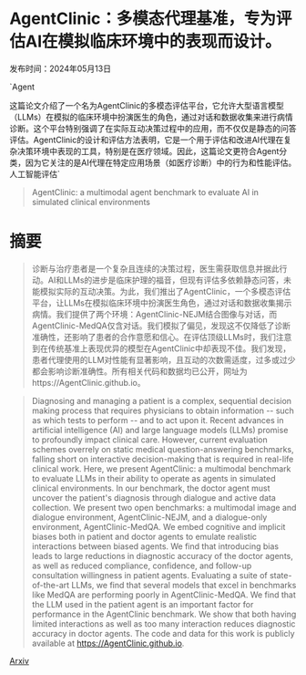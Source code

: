 # AgentClinic：多模态代理基准，专为评估AI在模拟临床环境中的表现而设计。

发布时间：2024年05月13日

`Agent

这篇论文介绍了一个名为AgentClinic的多模态评估平台，它允许大型语言模型（LLMs）在模拟的临床环境中扮演医生的角色，通过对话和数据收集来进行病情诊断。这个平台特别强调了在实际互动决策过程中的应用，而不仅仅是静态的问答评估。AgentClinic的设计和评估方法表明，它是一个用于评估和改进AI代理在复杂决策环境中表现的工具，特别是在医疗领域。因此，这篇论文更符合Agent分类，因为它关注的是AI代理在特定应用场景（如医疗诊断）中的行为和性能评估。` `人工智能评估`

> AgentClinic: a multimodal agent benchmark to evaluate AI in simulated clinical environments

# 摘要

> 诊断与治疗患者是一个复杂且连续的决策过程，医生需获取信息并据此行动。AI和LLMs的进步是临床护理的福音，但现有评估多依赖静态问答，未能模拟实际的互动决策。为此，我们推出了AgentClinic，一个多模态评估平台，让LLMs在模拟临床环境中扮演医生角色，通过对话和数据收集揭示病情。我们提供了两个环境：AgentClinic-NEJM结合图像与对话，而AgentClinic-MedQA仅含对话。我们模拟了偏见，发现这不仅降低了诊断准确性，还影响了患者的合作意愿和信心。在评估顶级LLMs时，我们注意到在传统基准上表现优异的模型在AgentClinic中却表现不佳。我们发现，患者代理使用的LLM对性能有显著影响，且互动的次数需适度，过多或过少都会影响诊断准确性。所有相关代码和数据均已公开，网址为https://AgentClinic.github.io。

> Diagnosing and managing a patient is a complex, sequential decision making process that requires physicians to obtain information -- such as which tests to perform -- and to act upon it. Recent advances in artificial intelligence (AI) and large language models (LLMs) promise to profoundly impact clinical care. However, current evaluation schemes overrely on static medical question-answering benchmarks, falling short on interactive decision-making that is required in real-life clinical work. Here, we present AgentClinic: a multimodal benchmark to evaluate LLMs in their ability to operate as agents in simulated clinical environments. In our benchmark, the doctor agent must uncover the patient's diagnosis through dialogue and active data collection. We present two open benchmarks: a multimodal image and dialogue environment, AgentClinic-NEJM, and a dialogue-only environment, AgentClinic-MedQA. We embed cognitive and implicit biases both in patient and doctor agents to emulate realistic interactions between biased agents. We find that introducing bias leads to large reductions in diagnostic accuracy of the doctor agents, as well as reduced compliance, confidence, and follow-up consultation willingness in patient agents. Evaluating a suite of state-of-the-art LLMs, we find that several models that excel in benchmarks like MedQA are performing poorly in AgentClinic-MedQA. We find that the LLM used in the patient agent is an important factor for performance in the AgentClinic benchmark. We show that both having limited interactions as well as too many interaction reduces diagnostic accuracy in doctor agents. The code and data for this work is publicly available at https://AgentClinic.github.io.

[Arxiv](https://arxiv.org/abs/2405.07960)